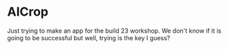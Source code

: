 # AICrop
Just trying to make an app for the build 23 workshop. We don't know if it is going to be successful but well, trying is the key I guess?
